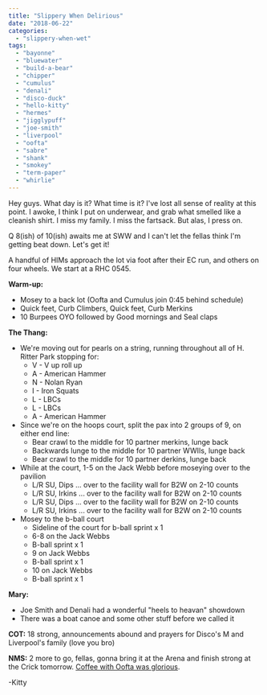 ```yaml
---
title: "Slippery When Delirious"
date: "2018-06-22"
categories: 
  - "slippery-when-wet"
tags: 
  - "bayonne"
  - "bluewater"
  - "build-a-bear"
  - "chipper"
  - "cumulus"
  - "denali"
  - "disco-duck"
  - "hello-kitty"
  - "hermes"
  - "jigglypuff"
  - "joe-smith"
  - "liverpool"
  - "oofta"
  - "sabre"
  - "shank"
  - "smokey"
  - "term-paper"
  - "whirlie"
---
```


Hey guys. What day is it? What time is it? I've lost all sense of reality at this point. I awoke, I think I put on underwear, and grab what smelled like a cleanish shirt. I miss my family. I miss the fartsack. But alas, I press on.

Q 8(ish) of 10(ish) awaits me at SWW and I can't let the fellas think I'm getting beat down. Let's get it!

A handful of HIMs approach the lot via foot after their EC run, and others on four wheels. We start at a RHC 0545.

**Warm-up:**

- Mosey to a back lot (Oofta and Cumulus join 0:45 behind schedule)
- Quick feet, Curb Climbers, Quick feet, Curb Merkins
- 10 Burpees OYO followed by Good mornings and Seal claps

**The Thang:**

- We're moving out for pearls on a string, running throughout all of H. Ritter Park stopping for:
    - V - V up roll up
    - A - American Hammer
    - N - Nolan Ryan
    - I - Iron Squats
    - L - LBCs
    - L - LBCs
    - A - American Hammer
- Since we're on the hoops court, split the pax into 2 groups of 9, on either end line:
    - Bear crawl to the middle for 10 partner merkins, lunge back
    - Backwards lunge to the middle for 10 partner WWIIs, lunge back
    - Bear crawl to the middle for 10 partner derkins, lunge back
- While at the court, 1-5 on the Jack Webb before moseying over to the pavilion
    - L/R SU, Dips ... over to the facility wall for B2W on 2-10 counts
    - L/R SU, Irkins ... over to the facility wall for B2W on 2-10 counts
    - L/R SU, Dips ... over to the facility wall for B2W on 2-10 counts
    - L/R SU, Irkins ... over to the facility wall for B2W on 2-10 counts
- Mosey to the b-ball court
    - Sideline of the court for b-ball sprint x 1
    - 6-8 on the Jack Webbs
    - B-ball sprint x 1
    - 9 on Jack Webbs
    - B-ball sprint x 1
    - 10 on Jack Webbs
    - B-ball sprint x 1

**Mary:**

- Joe Smith and Denali had a wonderful "heels to heavan" showdown
- There was a boat canoe and some other stuff before we called it

**COT:** 18 strong, announcements abound and prayers for Disco's M and Liverpool's family (love you bro)

**NMS:** 2 more to go, fellas, gonna bring it at the Arena and finish strong at the Crick tomorrow. [Coffee with Oofta was glorious](https://www.instagram.com/p/BkUvi5nF8md/?taken-by=f3carpex).

\-Kitty
